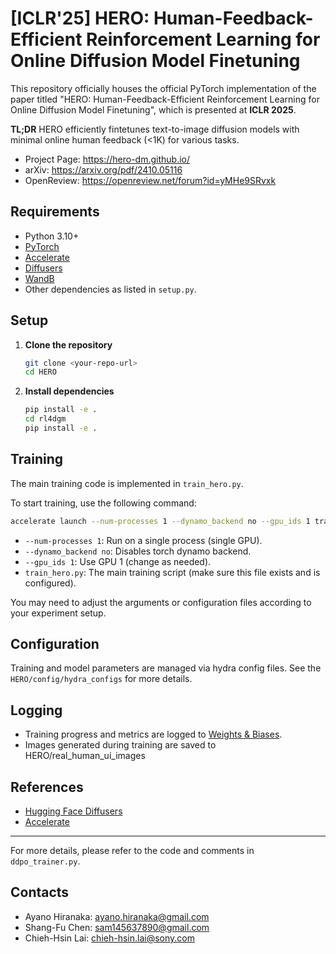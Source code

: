 # [ICLR'25] HERO: Human-Feedback-Efficient Reinforcement Learning for Online Diffusion Model Finetuning

This repository officially houses the official PyTorch implementation of the paper titled "HERO: Human-Feedback-Efficient Reinforcement Learning for Online Diffusion Model Finetuning", which is presented at **ICLR 2025**.

**TL;DR** HERO efficiently fintetunes text-to-image diffusion models with minimal online human feedback (<1K) for various tasks.


- Project Page: https://hero-dm.github.io/
- arXiv: https://arxiv.org/pdf/2410.05116
- OpenReview: https://openreview.net/forum?id=yMHe9SRvxk

## Requirements

- Python 3.10+
- [PyTorch](https://pytorch.org/)
- [Accelerate](https://github.com/huggingface/accelerate)
- [Diffusers](https://github.com/huggingface/diffusers)
- [WandB](https://wandb.ai/)
- Other dependencies as listed in `setup.py`.

## Setup

1. **Clone the repository**

   ```sh
   git clone <your-repo-url>
   cd HERO
   ```

2. **Install dependencies**

   ```sh
   pip install -e .
   cd rl4dgm
   pip install -e .
   ```


## Training

The main training code is implemented in `train_hero.py`.


To start training, use the following command:

```sh
accelerate launch --num-processes 1 --dynamo_backend no --gpu_ids 1 train_hero.py
```

- `--num-processes 1`: Run on a single process (single GPU).
- `--dynamo_backend no`: Disables torch dynamo backend.
- `--gpu_ids 1`: Use GPU 1 (change as needed).
- `train_hero.py`: The main training script (make sure this file exists and is configured).

You may need to adjust the arguments or configuration files according to your experiment setup.

## Configuration

Training and model parameters are managed via hydra config files. See the `HERO/config/hydra_configs` for more details.

## Logging

- Training progress and metrics are logged to [Weights & Biases](https://wandb.ai/).
- Images generated during training are saved to HERO/real_human_ui_images

## References

- [Hugging Face Diffusers](https://github.com/huggingface/diffusers)
- [Accelerate](https://github.com/huggingface/accelerate)

---
For more details, please refer to the code and comments in `ddpo_trainer.py`.

## Contacts
- Ayano Hiranaka: ayano.hiranaka@gmail.com
- Shang-Fu Chen: sam145637890@gmail.com
- Chieh-Hsin Lai: chieh-hsin.lai@sony.com
